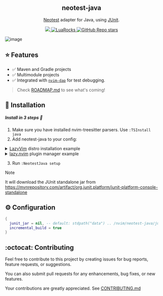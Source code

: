 
<section align="center">

  <h1>neotest-java</h1>
  <p> <a href="https://github.com/rcarriga/neotest">Neotest</a> adapter for Java, using <a href="https://github.com/junit-team/junit5">JUnit</a>.</p>

  <a href="https://github.com/rcasia/neotest-java/actions/workflows/makefile.yml">
    <img src="https://github.com/rcasia/neotest-java/actions/workflows/makefile.yml/badge.svg">
  </a>
  <a href="https://luarocks.org/modules/rcasia/neotest-java">
    <img alt="LuaRocks" src="https://img.shields.io/luarocks/v/rcasia/neotest-java">
  </a>

  <a href="https://github.com/rcasia/neotest-java">
    <img alt="GitHub Repo stars" src="https://img.shields.io/github/stars/rcasia/neotest-java">
  </a>
</section>

![image](https://github.com/user-attachments/assets/d1d77980-faab-4110-9b7c-ae6911a3d42c)

## ⭐ Features
- ✅ Maven and Gradle projects
- ✅ Multimodule projects
- ✅ Integrated with [`nvim-dap`](https://github.com/mfussenegger/nvim-dap) for test debugging.

> Check [ROADMAP.md](./ROADMAP.md) to see what's coming!

## :wrench: Installation

##### Install in 3 steps :athletic_shoe:

1. Make sure you have installed nvim-treesitter parsers. Use `:TSInstall java`
2. Add neotest-java to your config:

<details>
  <summary><a href="https://github.com/LazyVim/LazyVim">LazyVim</a> distro installation example</summary>

  ```lua
  return {
    {
      "rcasia/neotest-java",
      ft = "java",
      dependencies = {
        "mfussenegger/nvim-jdtls",
        "mfussenegger/nvim-dap", -- for the debugger
        "rcarriga/nvim-dap-ui", -- recommended
        "theHamsta/nvim-dap-virtual-text", -- recommended
      },
      init = function()
        -- override the default keymaps.
        -- needed until neotest-java is integrated in LazyVim
        local keys = require("lazyvim.plugins.lsp.keymaps").get()
        -- run test file
        keys[#keys + 1] = {"<leader>tt", function() require("neotest").run.run(vim.fn.expand("%")) end, mode = "n" }
        -- run nearest test
        keys[#keys + 1] = {"<leader>tr", function() require("neotest").run.run() end, mode = "n" }
        -- debug test file
        keys[#keys + 1] = {"<leader>tD", function() require("neotest").run.run({ strategy = "dap" }) end, mode = "n" }
        -- debug nearest test
        keys[#keys + 1] = {"<leader>td", function() require("neotest").run.run({ vim.fn.expand("%"), strategy = "dap" }) end, mode = "n" }
      end,
    },
    {
      "nvim-neotest/neotest",
      dependencies = {
        "nvim-neotest/nvim-nio",
        "nvim-lua/plenary.nvim",
        "antoinemadec/FixCursorHold.nvim",
        "nvim-treesitter/nvim-treesitter"
      },
      opts = {
        adapters = {
            ["neotest-java"] = {
              -- config here
            },
        },
      },
    },
  }
```

</details>
<details>
  <summary><a href="https://github.com/folke/lazy.nvim">lazy.nvim</a> plugin manager example</summary>

  ```lua
  return {
    {
      "rcasia/neotest-java",
      ft = "java",
      dependencies = {
        "mfussenegger/nvim-jdtls",
        "mfussenegger/nvim-dap", -- for the debugger
        "rcarriga/nvim-dap-ui", -- recommended
        "theHamsta/nvim-dap-virtual-text", -- recommended
      },
    },
    {
      "nvim-neotest/neotest",
      dependencies = {
        "nvim-neotest/nvim-nio",
        "nvim-lua/plenary.nvim",
        "antoinemadec/FixCursorHold.nvim",
        "nvim-treesitter/nvim-treesitter"
      },
      opts = {
        adapters = {
          ["neotest-java"] = {
            -- config here
          },
        },
      },
    },
  }
  ```

</details>

3. Run `:NeotestJava setup`

> [!NOTE]
> It will download the JUnit standalone jar from
> https://mvnrepository.com/artifact/org.junit.platform/junit-platform-console-standalone


## :gear: Configuration

```lua
{
  junit_jar = nil, -- default: stdpath("data") .. /nvim/neotest-java/junit-platform-console-standalone-[version].jar
  incremental_build = true
}
```

## :octocat: Contributing

Feel free to contribute to this project by creating issues for bug
reports, feature requests, or suggestions.

You can also submit pull requests for any enhancements, bug fixes, or new features.

Your contributions are greatly appreciated. See [CONTRIBUTING.md](https://github.com/rcasia/neotest-java/blob/main/CONTRIBUTING.md)
